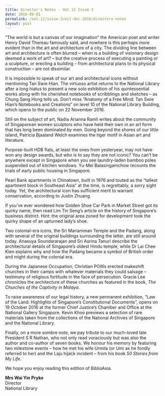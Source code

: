 ```yaml
---
title: Director's Notes - Vol 12 Issue 3
date: 2016-09-01
permalink: /vol-12/issue-3/oct-dec-2016/directors-notes
layout: post
---
```

“The world is but a canvas of our imagination” the American poet and writer Henry David Thoreau famously said, and nowhere is this perhaps more evident than in the art and architecture of a city. The dividing line between art and architecture is often blurred – when is a building of visionary design deemed a work of art? – but the creative process of executing a painting or a sculpture, or erecting a building – from architectural plans to its physical construction – are not dissimilar.

It is impossible to speak of our art and architectural icons without mentioning Tan Swie Hian. The virtuoso artist returns to the National Library after a long hiatus to present a new solo exhibition of his quintessential works along with his cherished notebooks of scribblings and sketches – as Chung Sang Hong tells us. Don’t miss “Anatomy of a Free Mind: Tan Swie Hian’s Notebooks and Creations” on level 10 of the National Library Building, which opens to the public on 22 November 2016.

Still on the subject of art, Nadia Arianna Ramli writes about the community of Singaporean women sculptors who have held their own in an art form that has long been dominated by men. Going beyond the shores of our little island, Patricia Bjaaland Welch examines the tiger motif in Asian art and literature.

Purpose-built HDB flats, at least the ones from yesteryear, may not have won any design awards, but who is to say they are not iconic? You can’t be anywhere except in Singapore when you see laundry-laden bamboo poles suspended out of kitchen windows. Yu-Mei  Balasingamchow recounts the trials of early public housing in Singapore.

Pearl Bank apartments in Chinatown, built in 1976 and touted as the “tallest apartment block in Southeast Asia” at the time, is regrettably, a sorry sight today. Yet, the architectural icon has sufficient merit to warrant conservation, according to Justin Zhuang.

If you’ve ever wondered how Golden Shoe Car Park in Market Street got its quirky name, then read Lim Tin Seng’s article on the history of Singapore’s business district. Hint: the original area zoned for development took the quirky shape of an upturned lady’s shoe.

Two colonial-era icons, the Sri Mariamman Temple and the Padang, along with several of the original buildings surrounding the latter, are still around today. Anasuya Soundararajan and Sri Asrina Tanuri describe the architectural details of Singapore’s oldest Hindu temple, while Dr Lai Chee Kien explains why and how the Padang became a symbol of British order and might during the colonial era.

During the Japanese Occupation, Christian POWs erected makeshift churches in their camps with whatever materials they could salvage – testimony of religious fortitude in the face of persecution. Gracie Lee chronicles the architecture of these churches as featured in the book, *The Churches of the Captivity in Malaya*.

To raise awareness of our legal history, a new permanent exhibition, “Law of the Land: Highlights of Singapore’s Constitutional Documents”, opens on 19 October 2016 at the former Chief Justice’s Chamber and Office at the National Gallery Singapore. Kevin Khoo previews a selection of rare materials taken from the collections of the National Archives of Singapore and the National Library.

Finally, on a more sombre note, we pay tribute to our much-loved late President S R Nathan, who not only read voraciously but was also the author and co-author of seven books. We honour his memory by featuring two milestone events – how he met his wife Urmila (or Umi as he fondly referred to her) and the Laju hijack incident – from his book *50 Stories from My Life*.

We hope you enjoy reading this edition of BiblioAsia.

<b>Mrs Wai Yin Pryke</b><br>
Director<br>
National Library